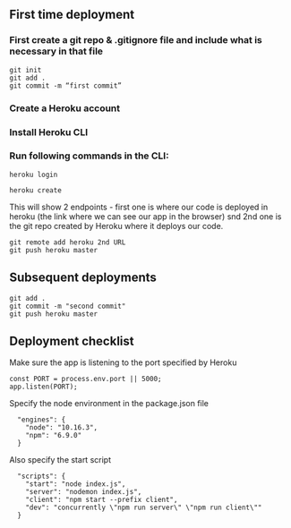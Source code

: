 ## First time deployment
### First create a git repo & .gitignore file and include what is necessary in that file

```
git init
git add .
git commit -m “first commit”
```
	
### Create a Heroku account

### Install Heroku CLI

### Run following commands in the CLI: 

```
heroku login
```
```
heroku create
```

This will show 2 endpoints - first one is where our code is deployed in heroku (the link where we can see our app in the browser) snd 2nd one is the git repo created by Heroku where it deploys our code.
```
git remote add heroku 2nd URL
git push heroku master
```
	
## Subsequent deployments

```
git add .
git commit -m "second commit"
git push heroku master
```

## Deployment checklist

Make sure the app is listening to the port specified by Heroku

```
const PORT = process.env.port || 5000;
app.listen(PORT);
```

Specify the node environment in the package.json file

```
  "engines": {
    "node": "10.16.3",
    "npm": "6.9.0"
  }
```

Also specify the start script

```
  "scripts": {
    "start": "node index.js",
    "server": "nodemon index.js",
    "client": "npm start --prefix client",
    "dev": "concurrently \"npm run server\" \"npm run client\""
  }
```
